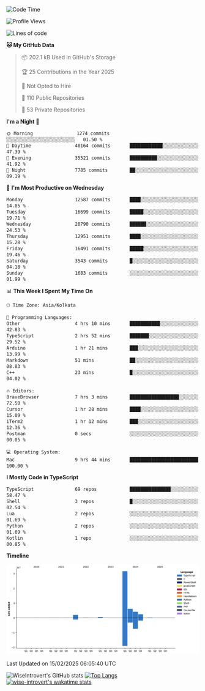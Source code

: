 <!--START_SECTION:waka-->
![Code Time](http://img.shields.io/badge/Code%20Time-2%2C206%20hrs%2018%20mins-blue)

![Profile Views](http://img.shields.io/badge/Profile%20Views-0-blue)

![Lines of code](https://img.shields.io/badge/From%20Hello%20World%20I%27ve%20Written-47.3%20million%20lines%20of%20code-blue)

**🐱 My GitHub Data** 

> 📦 202.1 kB Used in GitHub's Storage 
 > 
> 🏆 25 Contributions in the Year 2025
 > 
> 🚫 Not Opted to Hire
 > 
> 📜 110 Public Repositories 
 > 
> 🔑 53 Private Repositories 
 > 
**I'm a Night 🦉** 

```text
🌞 Morning                1274 commits        ░░░░░░░░░░░░░░░░░░░░░░░░░   01.50 % 
🌆 Daytime                40164 commits       ████████████░░░░░░░░░░░░░   47.39 % 
🌃 Evening                35521 commits       ██████████░░░░░░░░░░░░░░░   41.92 % 
🌙 Night                  7785 commits        ██░░░░░░░░░░░░░░░░░░░░░░░   09.19 % 
```
📅 **I'm Most Productive on Wednesday** 

```text
Monday                   12587 commits       ████░░░░░░░░░░░░░░░░░░░░░   14.85 % 
Tuesday                  16699 commits       █████░░░░░░░░░░░░░░░░░░░░   19.71 % 
Wednesday                20790 commits       ██████░░░░░░░░░░░░░░░░░░░   24.53 % 
Thursday                 12951 commits       ████░░░░░░░░░░░░░░░░░░░░░   15.28 % 
Friday                   16491 commits       █████░░░░░░░░░░░░░░░░░░░░   19.46 % 
Saturday                 3543 commits        █░░░░░░░░░░░░░░░░░░░░░░░░   04.18 % 
Sunday                   1683 commits        ░░░░░░░░░░░░░░░░░░░░░░░░░   01.99 % 
```


📊 **This Week I Spent My Time On** 

```text
🕑︎ Time Zone: Asia/Kolkata

💬 Programming Languages: 
Other                    4 hrs 10 mins       ███████████░░░░░░░░░░░░░░   42.83 % 
TypeScript               2 hrs 52 mins       ███████░░░░░░░░░░░░░░░░░░   29.52 % 
Arduino                  1 hr 21 mins        ███░░░░░░░░░░░░░░░░░░░░░░   13.99 % 
Markdown                 51 mins             ██░░░░░░░░░░░░░░░░░░░░░░░   08.83 % 
C++                      23 mins             █░░░░░░░░░░░░░░░░░░░░░░░░   04.02 % 

🔥 Editors: 
BraveBrowser             7 hrs 3 mins        ██████████████████░░░░░░░   72.50 % 
Cursor                   1 hr 28 mins        ████░░░░░░░░░░░░░░░░░░░░░   15.09 % 
iTerm2                   1 hr 12 mins        ███░░░░░░░░░░░░░░░░░░░░░░   12.36 % 
Postman                  0 secs              ░░░░░░░░░░░░░░░░░░░░░░░░░   00.05 % 

💻 Operating System: 
Mac                      9 hrs 44 mins       █████████████████████████   100.00 % 
```

**I Mostly Code in TypeScript** 

```text
TypeScript               69 repos            ███████████████░░░░░░░░░░   58.47 % 
Shell                    3 repos             █░░░░░░░░░░░░░░░░░░░░░░░░   02.54 % 
Lua                      2 repos             ░░░░░░░░░░░░░░░░░░░░░░░░░   01.69 % 
Python                   2 repos             ░░░░░░░░░░░░░░░░░░░░░░░░░   01.69 % 
Kotlin                   1 repo              ░░░░░░░░░░░░░░░░░░░░░░░░░   00.85 % 
```



**Timeline**

![Lines of Code chart](https://raw.githubusercontent.com/wise-introvert/wise-introvert/master/assets/bar_graph.png)


 Last Updated on 15/02/2025 06:05:40 UTC
<!--END_SECTION:waka-->

![WiseIntrovert's GitHub stats](https://github-readme-stats.vercel.app/api?username=wise-introvert&count_private=true&show_icons=true)
[![Top Langs](https://github-readme-stats.vercel.app/api/top-langs/?username=wise-introvert&langs_count=10)](https://github.com/anuraghazra/github-readme-stats)
[![wise-introvert's wakatime stats](https://github-readme-stats.vercel.app/api/wakatime?username=wiseintrovert)](https://github.com/anuraghazra/github-readme-stats)
